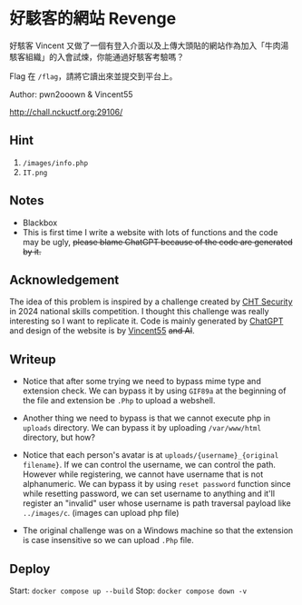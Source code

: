# 好駭客的網站 Revenge

好駭客 Vincent 又做了一個有登入介面以及上傳大頭貼的網站作為加入「牛肉湯駭客組織」的入會試煉，你能通過好駭客考驗嗎？

Flag 在 `/flag`，請將它讀出來並提交到平台上。

Author: pwn2ooown & Vincent55

http://chall.nckuctf.org:29106/

## Hint

1. `/images/info.php`
2. `IT.png`

## Notes

- Blackbox
- This is first time I write a website with lots of functions and the code may be ugly, ~~please blame ChatGPT because of the code are generated by it.~~

## Acknowledgement

The idea of this problem is inspired by a challenge created by [CHT Security](https://www.chtsecurity.com/) in 2024 national skills competition. I thought this challenge was really interesting so I want to replicate it. Code is mainly generated by [ChatGPT](https://chatgpt.com) and design of the website is by [Vincent55](https://vincent55.tw/) ~~and AI~~.

## Writeup

- Notice that after some trying we need to bypass mime type and extension check. We can bypass it by using `GIF89a` at the beginning of the file and extension be `.Php` to upload a webshell.

- Another thing we need to bypass is that we cannot execute php in `uploads` directory. We can bypass it by uploading `/var/www/html` directory, but how?

- Notice that each person's avatar is at `uploads/{username}_{original filename}`. If we can control the username, we can control the path. However while registering, we cannot have username that is not alphanumeric. We can bypass it by using `reset password` function since while resetting password, we can set username to anything and it'll register an "invalid" user whose username is path traversal payload like `../images/c`. (images can upload php file)

- The original challenge was on a Windows machine so that the extension is case insensitive so we can upload `.Php` file.

## Deploy

Start: `docker compose up --build`
Stop: `docker compose down -v`
